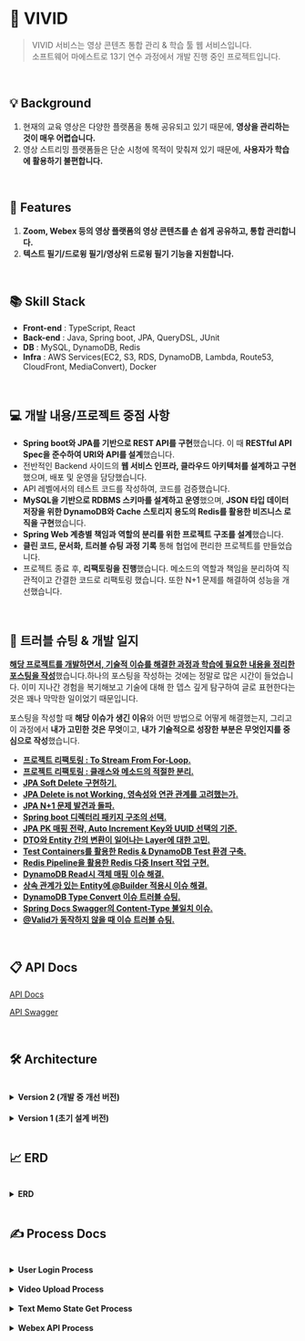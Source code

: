 #  🙊 VIVID
> VIVID 서비스는 영상 콘텐츠 통합 관리 & 학습 툴 웹 서비스입니다.<br>
> 소프트웨어 마에스트로 13기 연수 과정에서 개발 진행 중인 프로젝트입니다.
<br>

##  💡  Background
1. 현재의 교육 영상은 다양한 플랫폼을 통해 공유되고 있기 때문에, **영상을 관리하는 것이 매우 어렵습니다.**
2. 영상 스트리밍 플랫폼들은 단순 시청에 목적이 맞춰져 있기 때문에, **사용자가 학습에 활용하기 불편합니다.**
<br>

##  📝  Features
1. **Zoom, Webex 등의 영상 플랫폼의 영상 콘텐츠를 손 쉽게 공유하고, 통합 관리합니다.**
2. **텍스트 필기/드로윙 필기/영상위 드로윙 필기 기능을 지원합니다.**

<br>

##  📚  Skill Stack

- **Front-end** : TypeScript, React
- **Back-end** : Java, Spring boot, JPA, QueryDSL, JUnit
- **DB** : MySQL, DynamoDB, Redis
- **Infra** : AWS Services(EC2, S3, RDS, DynamoDB, Lambda, Route53, CloudFront, MediaConvert), Docker

<br>

## 💻 개발 내용/프로젝트 중점 사항
- **Spring boot와 JPA를 기반으로 REST API를 구현**했습니다. 이 때 **RESTful API Spec을 준수하여 URI와 API를 설계**했습니다.
- 전반적인 Backend 사이드의 **웹 서비스 인프라, 클라우드 아키텍처를 설계하고 구현** 했으며, 배포 및 운영을 담당했습니다.
- API 레벨에서의 테스트 코드를 작성하여, 코드를 검증했습니다.
- **MySQL을 기반으로 RDBMS 스키마를 설계하고 운영**했으며, **JSON 타입 데이터 저장을 위한 DynamoDB와 Cache 스토리지 용도의 Redis를 활용한 비즈니스 로직을 구현**했습니다.
- **Spring Web 계층별 책임과 역할의 분리를 위한 프로젝트 구조를 설계**했습니다.
- **클린 코드, 문서화, 트러블 슈팅 과정 기록** 통해 협업에 편리한 프로젝트를 만들었습니다.
- 프로젝트 종료 후, **리팩토링을 진행**했습니다. 메소드의 역할과 책임을 분리하여 직관적이고 간결한 코드로 리팩토링 했습니다. 또한 N+1 문제를 해결하여 성능을 개선했습니다.

<br>

## 🎯 트러블 슈팅 & 개발 일지

[**해당 프로젝트를 개발하면서, 기술적 이슈를 해결한 과정과 학습에 필요한 내용을 정리한 포스팅을 작성**](https://blog.byuk.site/resume/projects/vivid)했습니다.하나의 포스팅을 작성하는 것에는 정말로 많은 시간이 들었습니다. 이미 지나간 경험을 복기해보고 기술에 대해 한 뎁스 깊게 탐구하여 글로 표현한다는 것은 꽤나 막막한 일이었기 때문입니다.

포스팅을 작성할 때 **해당 이슈가 생긴 이유**와 어떤 방법으로 어떻게 해결했는지, 그리고 이 과정에서 **내가 고민한 것은 무엇**이고, **내가 기술적으로 성장한 부분은 무엇인지를 중심으로 작성**했습니다.

- [**프로젝트 리팩토링 : To Stream From For-Loop.**](https://blog.byuk.site/55b659cd-e9ce-49cb-9fbd-ad0468f28996)
- [**프로젝트 리팩토링 : 클래스와 메소드의 적절한 분리.**](https://blog.byuk.site/a33ecd35-0261-4907-a0ed-646630cd7530)
- [**JPA Soft Delete 구현하기.**](https://blog.byuk.site/538fd0c1-a40c-4eb6-9761-fe396b64a5c4)
- [**JPA Delete is not Working, 영속성와 연관 관계를 고려했는가.**](https://blog.byuk.site/927ff674-ce08-4ca0-bfef-c73c0cb78470)
- [**JPA N+1 문제 발견과 돌파.**](https://blog.byuk.site/8a5507af-47b9-4537-a353-30db2b25cd19)
- [**Spring boot 디렉터리 패키지 구조의 선택.**](https://blog.byuk.site/3d1869ab-d4a6-450c-84c6-33588d1e33fc)
- [**JPA PK 매핑 전략, Auto Increment Key와 UUID 선택의 기준.**](https://blog.byuk.site/8a6da7b1-f2c8-4e68-8e0c-5224b9bcffdf)
- [**DTO와 Entity 간의 변환이 일어나는 Layer에 대한 고민.**](https://blog.byuk.site/73f16574-2522-4694-a504-db011b3007cc)
- [**Test Containers를 활용한 Redis & DynamoDB Test 환경 구축.**](https://blog.byuk.site/769babf6-4e8d-4d65-a03a-ea80a1d0840a)
- [**Redis Pipeline을 활용한 Redis 다중 Insert 작업 구현.**](https://blog.byuk.site/eabb6cd5-3802-4f25-a7f7-759d68c9f457)
- [**DynamoDB Read시 객체 매핑 이슈 해결.**](https://blog.byuk.site/146d3593-b869-4ed2-8d52-f2a12a572a11)
- [**상속 관계가 있는 Entity에 @Builder 적용시 이슈 해결.**](https://blog.byuk.site/8d844962-7225-4d83-94ae-b3987ccc9f7f)
- [**DynamoDB Type Convert 이슈 트러블 슈팅.**](https://blog.byuk.site/af6bec6b-4d6a-42d5-8416-2270606861f2)
- [**Spring Docs Swagger의 Content-Type 불일치 이슈.**](https://blog.byuk.site/3519b547-697e-4efb-8b58-94752afac488)
- [**@Valid가 동작하지 않을 때 이슈 트러블 슈팅.**](https://blog.byuk.site/3228f679-3620-4358-9e2d-a4075f60fe8b)

<br>

##  📋  API Docs

[API Docs](https://cooing-delivery-882.notion.site/VIVID-API-DOCS-2a2e38bedafe407e98387a7421d25429)

[API Swagger](https://api.dev.edu-vivid.com/swagger-ui/index.html#/)

<br>

##  🛠️  Architecture

<br>

<details>
<summary><b>Version 2 (개발 중 개선 버전)</b></summary>

![architecture-시스템구성도 v2 drawio (1)](https://user-images.githubusercontent.com/64072741/200391094-9b8fa3d9-9d49-4e77-905b-6b4f287fe0c5.png)

- AWS ALB(Application Load Balancer)을 이용하여 부하분산을 관리했습니다.
- **Nginx 웹서버를 사용하지 않고, S3와 CDN을 활용하여 서버리스하게 정적 콘텐츠를 호스팅하는 방식으로 개선시켰습니다.**
해당 방식을 활용하면, 웹서버 인스턴스를 따로 유지보수할 필요가 없어집니다. 
또한 가격 측면에서도 훨씬 더 저렴해진다는 이점이 있습니다.
- **Redis 서버 각각의 명시적으로 나타나도록 아키텍처에 배치했으며, 이를 하나의 subnet에 배치했습니다.** 각각의 Redis 서버의 역할은 다음과 같습니다.
    - **Cache Server** : 특정 value들을 캐싱합니다.
    - **Session Server** : 2개의 인스턴스의 Session을 관리합니다.
    - **API Cache Server** : API 호출을 캐싱합니다.
- 현재 프로젝트 규모상 RDS는 하나의 인스턴스만 있으면 충분하다고 생각했기 때문에, RDS는 하나만 배치하고, 이를 미러링하는 RDS를 추가 배치했습니다.
- Lambda를 활용한 DynamoDB CRUD API가 존재합니다.

</details>

<br>

<details>

<summary><b>Version 1 (초기 설계 버전)</b></summary>

> 해당 버전은 Version 2에서 개선 및 수정됐습니다.

![architecture-시스템구성도 drawio](https://user-images.githubusercontent.com/64072741/200391087-092c9f99-a456-48d9-9d78-d41dec6ee6d7.png)

- AWS ALB(Application Load Balancer)을 이용하여 부하분산을 관리했습니다.
- Web Server로 NginX, WAS로 Spring boot Server을 이용했습니다.
각각은 EC2 하나씩에 관리되며 총 4개의 EC2 인스턴스가 AutoScaling 되도록 설계했습니다.
- DB로서 Cache 역할을 하는 Redis와 RDS를 배치를 했습니다. 각각의 Redis와 RDS는 채널링 될 수 있도록 설계했습니다. AZ1와 AZ2의 Redis는 다른 용도의 데이터를 캐싱하도록 설계했습니다.
- Lambda를 활용한 DynamoDB CRUD API가 존재합니다.
- AWS CloudFront(CDN)를 활용해 콘텐츠 전송 성능을 향상 시켰습니다.

</details>

<br>

##  📈  ERD

<br>

<details>
<summary><b>ERD</b></summary>

![ggg](https://user-images.githubusercontent.com/64072741/200392125-afe96a91-32d1-4b6d-9224-a59bc25f5cd4.png)

</details>

<br>

##  ✍️  Process Docs

<br>

<details>
<summary><b>User Login Process</b></summary>

<br>

![image](https://user-images.githubusercontent.com/64072741/200394236-cbc86a4e-79b0-4fa4-9841-c9b127fb2c57.png)

### 최초 구글 로그인 시 

- redirect url을 통해 클라이언트 사이드에서 구글 로그인을 시도합니다.
- 로그인 성공 시, 서버의 successful 핸들러가 응답을 받습니다. 이에 따라 회원가입된 유저가 아닌 경우, 회원가입을 진행합니다.
- 로그인 성공 시, refresh token을 redis 세션 서버에 저장하고 클라이언트에 access token을 url 파라미터에 실어나서 반환합니다.

<br>

### 정상 API 호출 시

- header에 access token을 정상적으로 포함하고, 만료되지 않고 유효한 access token인 경우 정상적으로 api가 동작합니다.

<br>

### Access Token 재발급

- access token이 만료됐다면, redis 세션 서버에서 refresh token을 확인합니다.
- refresh token이 존재하고 유효하다면, access token을 재발급해줍니다.

</details>

<br>

<details>
<summary><b>Video Upload Process</b></summary>

<br>

![image (1)](https://user-images.githubusercontent.com/64072741/200394244-8b58ae20-8563-4a29-a490-35fde6961fb2.png)

### Video 업로드

- Raw Video Storage에 video 파일 원본이 업로드 됩니다.
- Raw Video Storage 업로드 완료 된 후, 람다 함수를 통해 MediaConvert 트랜스 코딩 작업이 실행됩니다.
- MediaConvert 트랜스 코딩 작업이 완료된 후, Service Video Storage에 트랜스 코딩된 video 파일이 업로드 됩니다.
- Service Video Storage에 업로드 완료된 후, 람다 함수를 통해 서버에 트랜스 코딩 상태를 successful로 바꾸는 API를 호출합니다.

</details>

<br>

<details>
<summary><b>Text Memo State Get Process</b></summary>

<br>

![image (2)](https://user-images.githubusercontent.com/64072741/200394247-5f0084d4-ab7b-47bf-b8d0-ca6c3bffba6b.png)

### Text Memo State Latest Get, 캐시에 존재할 경우

- redis에서 latest를 get합니다.

<br>

### Text Memo State Latest Get, 캐시에 존재하지 않을 경우
    
- latest가 redis에 존재하지 않을 경우, DynamoDB에서 Get해옵니다.

<br>

### Text Memo State History Get

- History는 DynamoDB에서만 Get 해옵니다.


</details>

<br>

<details>
<summary><b>Webex API Process</b></summary>

<br>

![image (3)](https://user-images.githubusercontent.com/64072741/200394253-18542d8f-b107-48bb-af89-88b38d3bceab.png)

### Webex 로그인, Webex Access Token Get

- Webex 계정 연동을 위해서는 Webex Oauth 로그인이 필요합니다.
- Webex 로그인을 통해서 code를 얻습니다.
- 해당 code를 이용해서 Webex Access Token을 얻고, 이를 DB에 저장합니다.

<br>

### Webex 녹화본 리스트 Get, Access Token이 존재할 경우
    
- 로그인한 유저가 이전의 Webex 로그인을 통해 Access token을 갖고 있을 경우,
서버에서 외부 Webex api 호출을 통해 녹화본 데이터를 얻을 수 있습니다.

<br>

### Webex 녹화본 업로드

- 녹화본 리스트에서 recording id를 이용해서 다운로드 링크를 get하는 외부 Webex api를 호출합니다.
- 다운로드 링크를 통해서 VIVID 스토리지에 영상을 업로드하고, Video 객체를 생성합니다.
- 생성된 video id를 return 합니다.

</details>




